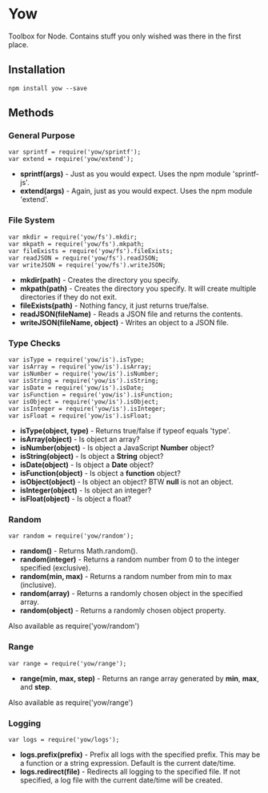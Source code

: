 # Yow

Toolbox for Node. Contains stuff you only wished was there in the first place.

## Installation

	npm install yow --save

## Methods

### General Purpose

	var sprintf = require('yow/sprintf');
	var extend = require('yow/extend');

- **sprintf(args)**        - Just as you would expect. Uses the npm module 'sprintf-js'.
- **extend(args)**         - Again, just as you would expect. Uses the npm module 'extend'.


### File System

	var mkdir = require('yow/fs').mkdir;
	var mkpath = require('yow/fs').mkpath;
	var fileExists = require('yow/fs').fileExists;
	var readJSON = require('yow/fs').readJSON;
	var writeJSON = require('yow/fs').writeJSON;

- **mkdir(path)**                 - Creates the directory you specify.
- **mkpath(path)**                - Creates the directory you specify. It will create multiple directories if they do not exit.
- **fileExists(path)**            - Nothing fancy, it just returns true/false.
- **readJSON(fileName)**          - Reads a JSON file and returns the contents.
- **writeJSON(fileName, object)** - Writes an object to a JSON file.

### Type Checks

	var isType = require('yow/is').isType;
	var isArray = require('yow/is').isArray;
	var isNumber = require('yow/is').isNumber;
	var isString = require('yow/is').isString;
	var isDate = require('yow/is').isDate;
	var isFunction = require('yow/is').isFunction;
	var isObject = require('yow/is').isObject;
	var isInteger = require('yow/is').isInteger;
	var isFloat = require('yow/is').isFloat;

- **isType(object, type)**  - Returns true/false if typeof equals 'type'.
- **isArray(object)**       - Is object an array?
- **isNumber(object)**      - Is object a JavaScript **Number** object?
- **isString(object)**      - Is object a **String** object?
- **isDate(object)**        - Is object a **Date** object?
- **isFunction(object)**    - Is object a **function** object?
- **isObject(object)**      - Is object an object? BTW **null** is not an object.
- **isInteger(object)**     - Is object an integer?
- **isFloat(object)**       - Is object a float?

### Random

	var random = require('yow/random');

- **random()**              - Returns Math.random().
- **random(integer)**       - Returns a random number from 0 to the integer specified (exclusive).
- **random(min, max)**      - Returns a random number from min to max (inclusive).
- **random(array)**         - Returns a randomly chosen object in the specified array.
- **random(object)**        - Returns a randomly chosen object property.

Also available as require('yow/random')

### Range

	var range = require('yow/range');

- **range(min, max, step)** - Returns an range array generated by **min**, **max**, and **step**.

Also available as require('yow/range')

### Logging

	var logs = require('yow/logs');

- **logs.prefix(prefix)**    - Prefix all logs with the specified prefix. This may be a function or a string expression.
                              Default is the current date/time.
- **logs.redirect(file)**    - Redirects all logging to the specified file. If not specified, a log file with the current
                              date/time will be created.  
